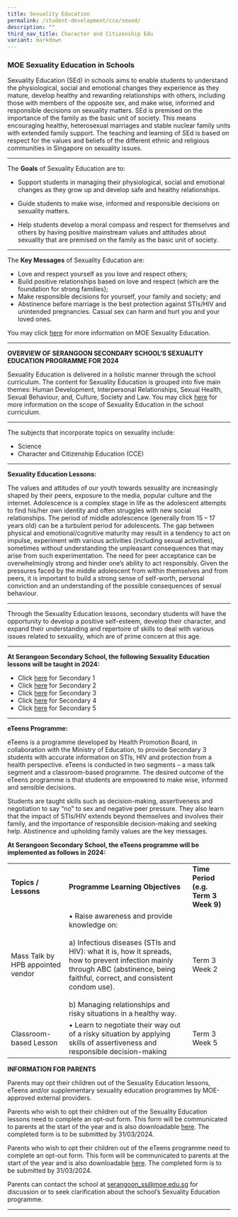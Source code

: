 ```yaml
---
title: Sexuality Education
permalink: /student-development/cce/sexed/
description: ""
third_nav_title: Character and Citizenship Edu
variant: markdown
---
```

### MOE Sexuality Education in Schools


Sexuality Education (SEd) in schools aims to enable students to understand the physiological, social and emotional changes they experience as they mature, develop healthy and rewarding relationships with others, including those with members of the opposite sex, and make wise, informed and responsible decisions on sexuality matters. SEd is premised on the importance of the family as the basic unit of society. This means encouraging healthy, heterosexual marriages and stable nuclear family units with extended family support. The teaching and learning of SEd is based on respect for the values and beliefs of the different ethnic and religious communities in Singapore on sexuality issues.
<hr>

The **Goals** of Sexuality Education are to:

* Support students in managing their physiological, social and emotional changes as they grow up and develop safe and healthy relationships.

* Guide students to make wise, informed and responsible decisions on sexuality matters.

* Help students develop a moral compass and respect for themselves and others by having positive mainstream values and attitudes about sexuality that are premised on the family as the basic unit of society. 
<hr>

The **Key Messages** of Sexuality Education are:

* Love and respect yourself as you love and respect others;
* Build positive relationships based on love and respect (which are the foundation for strong families);
* Make responsible decisions for yourself, your family and society; and
* Abstinence before marriage is the best protection against STIs/HIV and unintended pregnancies. Casual sex can harm and hurt you and your loved ones.

You may click [here](https://go.gov.sg/moe-sexuality-education) for more information on MOE Sexuality Education.

<hr>

**OVERVIEW OF SERANGOON SECONDARY SCHOOL’S SEXUALITY EDUCATION PROGRAMME FOR 2024**

Sexuality Education is delivered in a holistic manner through the school curriculum. The content for Sexuality Education is grouped into five main themes: Human Development, Interpersonal Relationships, Sexual Health, Sexual Behaviour, and, Culture, Society and Law. You may click [here](https://go.gov.sg/moe-sexuality-education-scope) for more information on the scope of Sexuality Education in the school curriculum.
<hr>

The subjects that incorporate topics on sexuality include: 
* Science 
* Character and Citizenship Education (CCE)

<hr>

**Sexuality Education Lessons:**

The values and attitudes of our youth towards sexuality are increasingly shaped by their peers, exposure to the media, popular culture and the internet. Adolescence is a complex stage in life as the adolescent attempts to find his/her own identity and often struggles with new social relationships. The period of middle adolescence (generally from 15 – 17 years old) can be a turbulent period for adolescents. The gap between physical and emotional/cognitive maturity may result in a tendency to act on impulse, experiment with various activities (including sexual activities), sometimes without understanding the unpleasant consequences that may arise from such experimentation. The need for peer acceptance can be overwhelmingly strong and hinder one’s ability to act responsibly.  Given the pressures faced by the middle adolescent from within themselves and from peers, it is important to build a strong sense of self-worth, personal conviction and an understanding of the possible consequences of sexual behaviour. 
<hr>

Through the Sexuality Education lessons, secondary students will have the opportunity to develop a positive self-esteem, develop their character, and expand their understanding and repertoire of skills to deal with various issues related to sexuality, which are of prime concern at this age.
<hr>

**At Serangoon Secondary School, the following Sexuality Education lessons will be taught in 2024:**



* Click [here](/files/Sexuality%20Education/2024/Sec_1_SexEd_2024.pdf) for Secondary 1
* Click [here](/files/Sexuality%20Education/2024/Sec_2_SexEd_2024.pdf) for Secondary 2
* Click [here](/files/Sexuality%20Education/2024/Sec_3_SexEd_2024.pdf) for Secondary 3
* Click [here](/files/Sexuality%20Education/2024/Sec_4_SexEd_2024.pdf) for Secondary 4
* Click [here](/files/Sexuality%20Education/2024/Sec_5_SexEd_2024.pdf) for Secondary 5

<hr>

**eTeens Programme:**

eTeens is a programme developed by Health Promotion Board, in collaboration with the Ministry of Education, to provide Secondary 3 students with accurate information on STIs, HIV and protection from a health perspective. eTeens is conducted in two segments – a mass talk segment and a classroom-based programme. The desired outcome of the eTeens programme is that students are empowered to make wise, informed and sensible decisions.

Students are taught skills such as decision-making, assertiveness and negotiation to say “no” to sex and negative peer pressure. They also learn that the impact of STIs/HIV extends beyond themselves and involves their family, and the importance of responsible decision-making and seeking help. Abstinence and upholding family values are the key messages.

**At Serangoon Secondary School, the eTeens programme will be implemented as follows in 2024:**
<table>
    <tbody><tr>
			<td><b>Topics / Lessons</b></td>
        <td><b>Programme Learning Objectives</b></td>
			 <td><b>Time Period (e.g. Term 3 Week 9)</b></td>
    </tr>
			<tr>
        <td>Mass Talk by HPB appointed vendor </td>
        <td>•	Raise awareness and provide knowledge on:
<br><br>a)	Infectious diseases (STIs and HIV): what it is, how it spreads, how to prevent infection mainly through ABC (abstinence, being faithful, correct, and consistent condom use).
<br><br>b)	Managing relationships and risky situations in a healthy way.
</td>
        <td>Term 3 Week 2</td>
    </tr>
			<tr>
        <td>Classroom-based Lesson</td>
        <td>•	Learn to negotiate their way out of a risky situation by applying skills of assertiveness and responsible decision-making</td>
        <td>Term 3 Week 5</td>
    </tr>
</tbody></table>

**INFORMATION FOR PARENTS**

Parents may opt their children out of the Sexuality Education lessons, eTeens and/or supplementary sexuality education programmes by MOE-approved external providers.

Parents who wish to opt their children out of the Sexuality Education lessons need to complete an opt-out form. This form will be communicated to parents at the start of the year and is also downloadable [here](/files/Sexuality%20Education/2024/Annex_A_SexEd_2024.pdf). The completed form is to be submitted by 31/03/2024.


Parents who wish to opt their children out of the eTeens programme need to complete an opt-out form. This form will be communicated to parents at the start of the year and is also downloadable [here](/files/Sexuality%20Education/2024/Annex_B_SexEd_2024.pdf).  The completed form is to be submitted by 31/03/2024.

Parents can contact the school at serangoon_ss@moe.edu.sg for discussion or to seek clarification about the school’s Sexuality Education programme.

<hr>